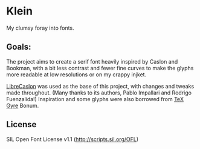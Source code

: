# Klein

My clumsy foray into fonts.

## Goals:

The project aims to create a serif font heavily inspired by Caslon and Bookman,
with a bit less contrast and fewer fine curves to make the glyphs more readable
at low resolutions or on my crappy injket.

[LibreCaslon](https://github.com/impallari/Libre-Caslon-Text)
was used as the base of this project, with changes and tweaks made throughout.
(Many thanks to its authors, Pablo Impallari and Rodrigo Fuenzalida!)
Inspiration and some glyphs were also borrowed from
[TeX Gyre](http://www.gust.org.pl/projects/e-foundry/tex-gyre/) Bonum.

## License

SIL Open Font License v1.1 (http://scripts.sil.org/OFL)
